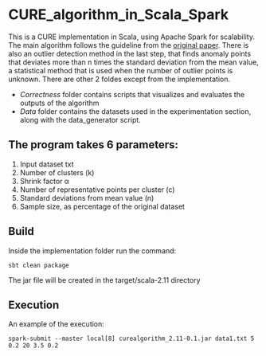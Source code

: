 # CURE_algorithm_in_Scala_Spark

This is a CURE implementation in Scala, using Apache Spark for scalability. The main algorithm follows the guideline from the [original paper](https://dl.acm.org/doi/abs/10.1145/276305.276312). 
There is also an outlier detection method in the last step, that finds anomaly points that deviates more than n times the standard deviation from the mean value, a statistical method that is used when the number of outlier points is unknown.
There are other 2 foldes except from the implementation. 
  * *Correctness* folder contains scripts that visualizes and evaluates the outputs of the algorithm 
  * *Data* folder contains the datasets used in the experimentation section, along with the data_generator script.

## The program takes 6 parameters:
1. Input dataset txt
2. Number of clusters (k)
3. Shrink factor α
4. Number of representative points per cluster (c)
5. Standard deviations from mean value (n)
6. Sample size, as percentage of the original dataset

## Build
Inside the implementation folder run the command:
```
sbt clean package
```
The jar file will be created in the target/scala-2.11 directory

## Execution
An example of the execution:
```
spark-submit --master local[8] curealgorithm_2.11-0.1.jar data1.txt 5 0.2 20 3.5 0.2
```
